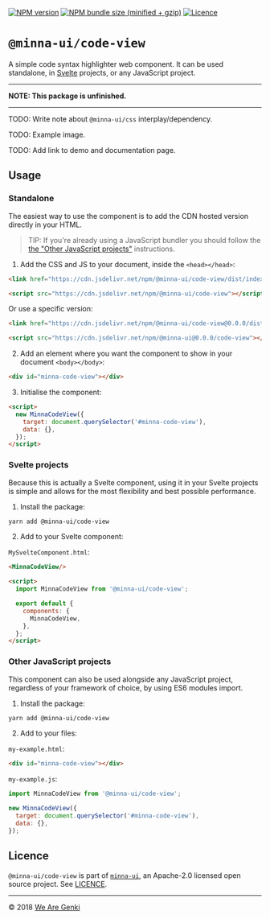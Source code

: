 <!-- markdownlint-disable first-line-h1 ol-prefix -->

[![NPM version](https://img.shields.io/npm/v/@minna-ui/code-view.svg)](https://www.npmjs.com/package/@minna-ui/code-view)
[![NPM bundle size (minified + gzip)](https://img.shields.io/bundlephobia/minzip/@minna-ui/code-view.svg)](https://bundlephobia.com/result?p=@minna-ui/code-view)
[![Licence](https://img.shields.io/npm/l/@minna-ui/code-view.svg)](https://github.com/WeAreGenki/minna-ui/blob/master/LICENCE)

# `@minna-ui/code-view`

A simple code syntax highlighter web component. It can be used standalone, in [Svelte](https://svelte.technology/guide) projects, or any JavaScript project.

-----

**NOTE: This package is unfinished.**

-----

TODO: Write note about `@minna-ui/css` interplay/dependency.

TODO: Example image.

TODO: Add link to demo and documentation page.

## Usage

### Standalone

The easiest way to use the component is to add the CDN hosted version directly in your HTML.

> TIP: If you're already using a JavaScript bundler you should follow the [the "Other JavaScript projects"](#other-javascript-projects) instructions.

1. Add the CSS and JS to your document, inside the `<head></head>`:

```html
<link href="https://cdn.jsdelivr.net/npm/@minna-ui/code-view/dist/index.css" rel="stylesheet"/>

<script src="https://cdn.jsdelivr.net/npm/@minna-ui/code-view"></script>
```

Or use a specific version:

```html
<link href="https://cdn.jsdelivr.net/npm/@minna-ui/code-view@0.0.0/dist/index.css" rel="stylesheet"/>

<script src="https://cdn.jsdelivr.net/npm/@minna-ui@0.0.0/code-view"></script>
```

2. Add an element where you want the component to show in your document `<body></body>`:

```html
<div id="minna-code-view"></div>
```

3. Initialise the component:

```html
<script>
  new MinnaCodeView({
    target: document.querySelector('#minna-code-view'),
    data: {},
  });
</script>
```

### Svelte projects

Because this is actually a Svelte component, using it in your Svelte projects is simple and allows for the most flexibility and best possible performance.

1. Install the package:

```sh
yarn add @minna-ui/code-view
```

2. Add to your Svelte component:

`MySvelteComponent.html`:

```html
<MinnaCodeView/>

<script>
  import MinnaCodeView from '@minna-ui/code-view';

  export default {
    components: {
      MinnaCodeView,
    },
  };
</script>
```

### Other JavaScript projects

This component can also be used alongside any JavaScript project, regardless of your framework of choice, by using ES6 modules import.

1. Install the package:

```sh
yarn add @minna-ui/code-view
```

2. Add to your files:

`my-example.html`:

```html
<div id="minna-code-view"></div>
```

`my-example.js`:

```js
import MinnaCodeView from '@minna-ui/code-view';

new MinnaCodeView({
  target: document.querySelector('#minna-code-view'),
  data: {},
});
```

## Licence

`@minna-ui/code-view` is part of [`minna-ui`](https://github.com/WeAreGenki/minna-ui), an Apache-2.0 licensed open source project. See [LICENCE](https://github.com/WeAreGenki/minna-ui/blob/master/LICENCE).

-----

© 2018 [We Are Genki](https://wearegenki.com)
